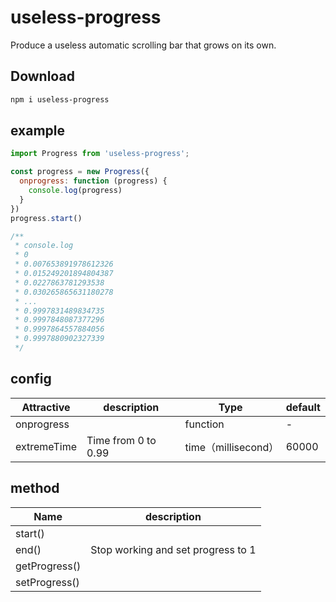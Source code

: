 # useless-progress
Produce a useless automatic scrolling bar that grows on its own.

## Download
```bash
npm i useless-progress
```

## example

```js
import Progress from 'useless-progress';

const progress = new Progress({
  onprogress: function (progress) {
    console.log(progress)
  }
})
progress.start()

/**
 * console.log
 * 0
 * 0.007653891978612326
 * 0.015249201894804387
 * 0.0227863781293538
 * 0.030265865631180278
 * ...
 * 0.9997831489834735
 * 0.9997848087377296
 * 0.9997864557884056
 * 0.9997880902327339
 */
```



## config

| Attractive  | description         | Type                | default |
| ----------- | ------------------- | ------------------- | ------- |
| onprogress  |                     | function            | -       |
| extremeTime | Time from 0 to 0.99 | time（millisecond） | 60000   |

## method

| Name          | description                        |
| ------------- | ---------------------------------- |
| start()       |                                    |
| end()         | Stop working and set progress to 1 |
| getProgress() |                                    |
| setProgress() |                                    |

